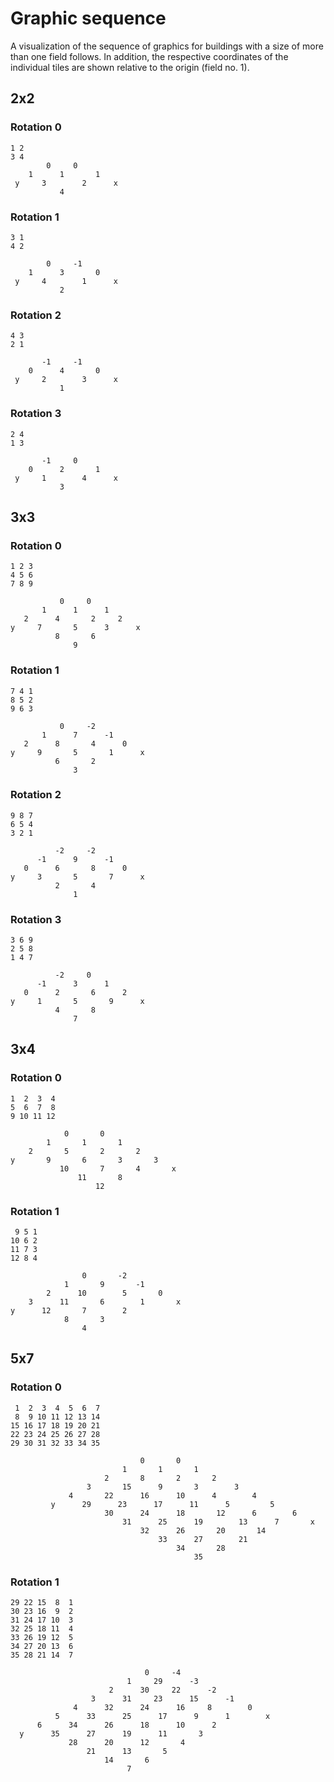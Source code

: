 # Graphic sequence

A visualization of the sequence of graphics for buildings with a size of more than one field follows.
In addition, the respective coordinates of the individual tiles are shown relative to the origin (field no. 1).

## 2x2

### Rotation 0

    1 2
    3 4
            0     0
        1      1       1
     y     3        2      x
               4

### Rotation 1

    3 1
    4 2

            0     -1
        1      3       0
     y     4        1      x
               2

### Rotation 2

    4 3
    2 1

           -1     -1
        0      4       0
     y     2        3      x
               1

### Rotation 3

    2 4
    1 3

           -1     0
        0      2       1
     y     1        4      x
               3

## 3x3

### Rotation 0

    1 2 3
    4 5 6
    7 8 9

               0     0
           1      1      1
       2      4       2     2
    y     7       5      3      x
              8       6
                  9

### Rotation 1

    7 4 1
    8 5 2
    9 6 3

               0     -2
           1      7      -1
       2      8       4      0
    y     9       5       1      x
              6       2
                  3

### Rotation 2

    9 8 7
    6 5 4
    3 2 1

              -2     -2
          -1      9      -1
       0      6       8      0
    y     3       5       7      x
              2       4
                  1

### Rotation 3

    3 6 9
    2 5 8
    1 4 7

              -2     0
          -1      3      1
       0      2       6      2
    y     1       5       9      x
              4       8
                  7

## 3x4

### Rotation 0

    1  2  3  4
    5  6  7  8
    9 10 11 12

                0       0
            1       1       1
        2       5       2       2
    y       9       6       3       3
               10       7       4       x
                   11       8
                       12

### Rotation 1

     9 5 1
    10 6 2
    11 7 3
    12 8 4

                    0       -2
                1       9       -1
            2      10        5       0
        3      11       6        1       x
    y      12       7        2
                8       3
                    4

## 5x7

### Rotation 0

     1  2  3  4  5  6  7
     8  9 10 11 12 13 14
    15 16 17 18 19 20 21
    22 23 24 25 26 27 28
    29 30 31 32 33 34 35

                                 0       0
                             1       1       1
                         2       8       2       2
                     3       15      9       3        3
                 4       22      16      10      4        4
             y      29      23      17      11      5         5
                         30      24      18       12      6        6
                             31      25      19        13      7       x
                                 32      26       20       14
                                     33      27        21
                                         34       28
                                             35

### Rotation 1

    29 22 15  8  1
    30 23 16  9  2
    31 24 17 10  3
    32 25 18 11  4
    33 26 19 12  5
    34 27 20 13  6
    35 28 21 14  7

                                  0     -4
                              1     29      -3
                          2      30     22      -2
                      3      31     23      15      -1
                  4      32      24      16     8        0
              5      33      25      17      9      1        x
          6      34      26      18      10      2
      y      35      27      19      11       3
                 28      20      12       4
                     21      13       5
                         14       6
                              7
